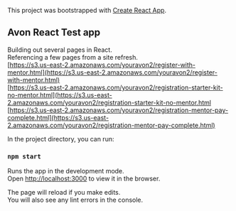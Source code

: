 This project was bootstrapped with [Create React App](https://github.com/facebook/create-react-app).

## Avon React Test app
Building out several pages in React. <br>
Referencing a few pages from a site refresh. <br>
[https://s3.us-east-2.amazonaws.com/youravon2/register-with-mentor.html](https://s3.us-east-2.amazonaws.com/youravon2/register-with-mentor.html)<br>
[https://s3.us-east-2.amazonaws.com/youravon2/registration-starter-kit-no-mentor.html](https://s3.us-east-2.amazonaws.com/youravon2/registration-starter-kit-no-mentor.html<br>
[https://s3.us-east-2.amazonaws.com/youravon2/registration-mentor-pay-complete.html](https://s3.us-east-2.amazonaws.com/youravon2/registration-mentor-pay-complete.html)


In the project directory, you can run:

### `npm start`

Runs the app in the development mode.<br>
Open [http://localhost:3000](http://localhost:3000) to view it in the browser.

The page will reload if you make edits.<br>
You will also see any lint errors in the console.
